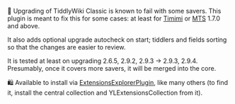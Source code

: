 📝 Upgrading of TiddlyWiki Classic is known to fail with some savers.
This plugin is meant to fix this for some cases: at least for [Timimi](https://ibnishak.github.io/Timimi/#Installing%20Timimi) or [MTS](https://yakovl.github.io/MainTiddlyServer/) 1.7.0 and above.

It also adds optional upgrade autocheck on start; tiddlers and fields sorting so that the changes are easier to review.

It is tested at least on upgrading 2.6.5, 2.9.2, 2.9.3 → 2.9.3, 2.9.4.
Presumably, once it covers more savers, it will be merged into the core.

🛍️ Available to install via [ExtensionsExplorerPlugin](https://github.com/YakovL/TiddlyWiki_ExtensionsExplorerPlugin),
like many others (to find it, install the central collection and YLExtensionsCollection from it).
